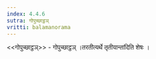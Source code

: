 ```yaml
---
index: 4.4.6
sutra: गोपुच्छाट्ठञ्
vritti: balamanorama
---
```


<<गोपुच्छाट्ठञ्>> - गोपुच्छाट्ठञ् ।तरतीत्यर्थे तृतीयान्ता॑दिति शेषः । 